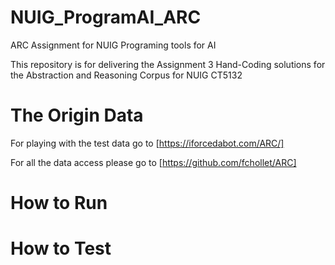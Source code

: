 # NUIG_ProgramAI_ARC
 ARC Assignment for NUIG Programing tools for AI
 
 This repository is for delivering the Assignment 3 Hand-Coding solutions for the Abstraction and Reasoning Corpus
 for NUIG CT5132
 
 # The Origin Data
 
 For playing with the test data go to [https://iforcedabot.com/ARC/]
 
 For all the data access please go to [https://github.com/fchollet/ARC]
 
 
 
 # How to Run
 
 
 
 
 # How to Test
 
 
 
 

